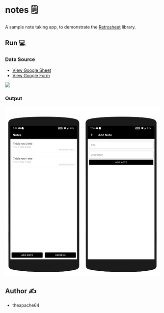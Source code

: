 # notes 🗒️

A sample note taking app, to demonstrate the [Retrosheet](https://github.com/theapache64/retrosheet) library.

## Run 💻

### Data Source 

 - [View Google Sheet](https://docs.google.com/spreadsheets/d/1YTWKe7_mzuwl7AO1Es1aCtj5S9buh3vKauKCMjx1j_M/)
 - [View Google Form](https://docs.google.com/forms/d/e/1FAIpQLSdmavg6P4eZTmIu-0M7xF_z-qDCHdpGebX8MGL43HSGAXcd3w/viewform?usp=sf_link)

![](https://i.imgur.com/spCDzb2.png)

### Output

![](montage.png)


## Author ✍️

- theapache64
